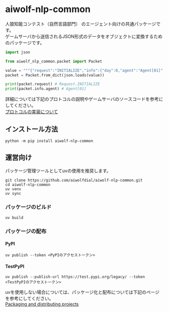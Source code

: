 # aiwolf-nlp-common

人狼知能コンテスト（自然言語部門） のエージェント向けの共通パッケージです。  
ゲームサーバから送信されるJSON形式のデータをオブジェクトに変換するためのパッケージです。

```python
import json

from aiwolf_nlp_common.packet import Packet

value = """{"request":"INITIALIZE","info":{"day":0,"agent":"Agent[01]","statusMap":{"Agent[01]":"ALIVE","Agent[02]":"ALIVE","Agent[03]":"ALIVE","Agent[04]":"ALIVE","Agent[05]":"ALIVE"},"roleMap":{"Agent[01]":"WEREWOLF"}},"setting":{"playerNum":5,"maxTalk":5,"maxTalkTurn":20,"maxWhisper":5,"maxWhisperTurn":20,"maxSkip":0,"isEnableNoAttack":false,"isVoteVisible":false,"isTalkOnFirstDay":true,"responseTimeout":120000,"actionTimeout":60000,"maxRevote":1,"maxAttackRevote":1,"roleNumMap":{"BODYGUARD":0,"MEDIUM":0,"POSSESSED":1,"SEER":1,"VILLAGER":2,"WEREWOLF":1}}}"""
packet = Packet.from_dict(json.loads(value))

print(packet.request) # Request.INITIALIZE
print(packet.info.agent) # Agent[01]
```

詳細については下記のプロトコルの説明やゲームサーバのソースコードを参考にしてください。  
[プロトコルの実装について](https://github.com/aiwolfdial/aiwolf-nlp-server/blob/main/doc/protocol.md)

## インストール方法

```
python -m pip install aiwolf-nlp-common
```

## 運営向け

パッケージ管理ツールとしてuvの使用を推奨します。

```
git clone https://github.com/aiwolfdial/aiwolf-nlp-common.git
cd aiwolf-nlp-common
uv venv
uv sync
```

### パッケージのビルド

```
uv build
```

### パッケージの配布

#### PyPI

```
uv publish --token <PyPIのアクセストークン>
```

#### TestPyPI

```
uv publish --publish-url https://test.pypi.org/legacy/ --token <TestPyPIのアクセストークン>
```


uvを使用しない場合については、パッケージ化と配布については下記のページを参考にしてください。  
[Packaging and distributing projects](https://packaging.python.org/en/latest/guides/distributing-packages-using-setuptools/)
